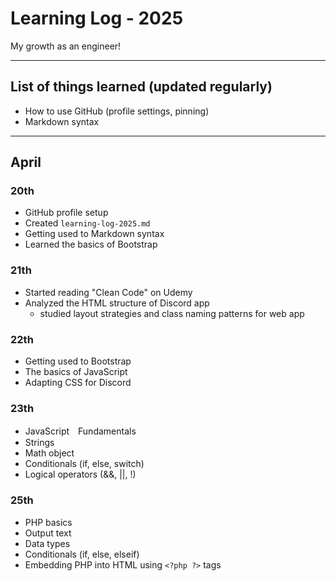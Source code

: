 # Learning Log - 2025

My growth as an engineer!

---

## List of things learned (updated regularly)

- How to use GitHub (profile settings, pinning)
- Markdown syntax

---

## April

### 20th
- GitHub profile setup
- Created `learning-log-2025.md`
- Getting used to Markdown syntax
- Learned the basics of Bootstrap

### 21th
- Started reading "Clean Code" on Udemy
- Analyzed the HTML structure of Discord app
   - studied layout strategies and class naming patterns for web app

### 22th
- Getting used to Bootstrap
- The basics of JavaScript
- Adapting CSS for Discord

### 23th
- JavaScript　Fundamentals
 - Strings
 - Math object
 - Conditionals (if, else, switch)
 - Logical operators (&&, ||, !)

### 25th
- PHP basics
 - Output text
 - Data types
 - Conditionals (if, else, elseif)
 - Embedding PHP into HTML using `<?php ?>` tags
